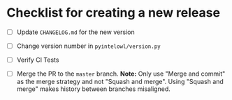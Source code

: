 # Checklist for creating a new release

- [ ] Update `CHANGELOG.md` for the new version
- [ ] Change version number in `pyintelowl/version.py`
- [ ] Verify CI Tests
- [ ] Merge the PR to the `master` branch. **Note:** Only use "Merge and commit" as the merge strategy and not "Squash and merge". Using "Squash and merge" makes history between branches misaligned.


